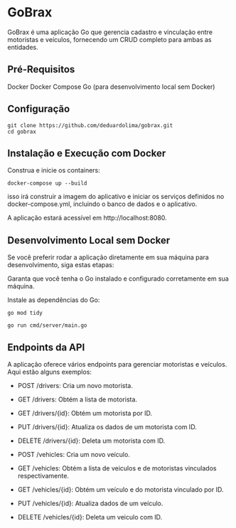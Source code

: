 # GoBrax

GoBrax é uma aplicação Go que gerencia cadastro e vinculação entre motoristas e veículos, fornecendo um CRUD completo para ambas as entidades.

## Pré-Requisitos
Docker
Docker Compose
Go (para desenvolvimento local sem Docker)

## Configuração
```
git clone https://github.com/deduardolima/gobrax.git
cd gobrax
```

## Instalação e Execução com Docker
Construa e inicie os containers:
```
docker-compose up --build
```

isso irá construir a imagem do aplicativo e iniciar os serviços definidos no docker-compose.yml, incluindo o banco de dados e o aplicativo.

A aplicação estará acessível em http://localhost:8080.

## Desenvolvimento Local sem Docker
Se você preferir rodar a aplicação diretamente em sua máquina para desenvolvimento, siga estas etapas:

Garanta que você tenha o Go instalado e configurado corretamente em sua máquina.

Instale as dependências do Go:
```
go mod tidy
```
```
go run cmd/server/main.go
```
## Endpoints da API
A aplicação oferece vários endpoints para gerenciar motoristas e veículos. Aqui estão alguns exemplos:

- POST /drivers: Cria um novo motorista.
- GET /drivers: Obtém a lista de  motorista.
- GET /drivers/{id}: Obtém um motorista por ID.
- PUT /drivers/{id}: Atualiza os dados de um motorista com ID.
- DELETE /drivers/{id}: Deleta um motorista com ID.

- POST /vehicles: Cria um novo veículo.
- GET /vehicles: Obtém a lista de veiculos e de motoristas vinculados respectivamente.
- GET /vehicles/{id}: Obtém um veículo e do motorista vinculado por ID.
- PUT /vehicles/{id}: Atualiza dados de um veículo.
- DELETE /vehicles/{id}: Deleta um veiculo com ID.



